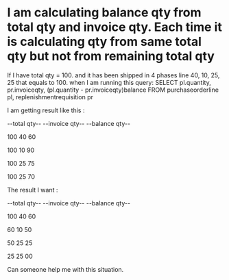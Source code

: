 
# I am calculating balance qty from total qty and invoice qty. Each time it is calculating qty from same total qty but not from remaining total qty

If I have total qty = 100.
and it has been shipped in 4 phases line 40, 10, 25, 25 that equals to 100.
when I am running this query:
SELECT pl.quantity, pr.invoiceqty, (pl.quantity - pr.invoiceqty)balance 
FROM purchaseorderline pl, replenishmentrequisition pr

I am getting result like this :




--total qty--
--invoice qty--
--balance qty--




100
40
60


100
10
90


100
25
75


100
25
70




The result I want :




--total qty--
--invoice qty--
--balance qty--




100
40
60


60
10
50


50
25
25


25
25
00




Can someone help me with this situation.

        